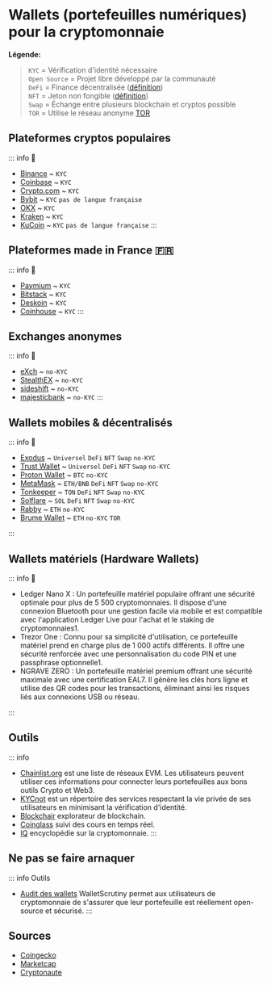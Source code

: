 # Wallets (portefeuilles numériques) pour la cryptomonnaie

**Légende:**
> `KYC` = Vérification d'identité nécessaire<br>
> `Open Source` = Projet libre développé par la communauté<br>
> `DeFi` = Finance décentralisée ([définition](https://fr.wikipedia.org/wiki/Finance_d%C3%A9centralis%C3%A9e))<br>
> `NFT` = Jeton non fongible ([définition](https://fr.wikipedia.org/wiki/NFT))<br>
> `Swap` = Échange entre plusieurs blockchain et cryptos possible<br>
> `TOR` = Utilise le réseau anonyme [TOR](https://www.torproject.org)<br>

##  Plateformes cryptos populaires
::: info 📜
- [Binance](https://www.binance.com/fr) ~ `KYC`
- [Coinbase](https://www.binance.com/fr) ~ `KYC`
- [Crypto.com](https://crypto.com/fr) ~ `KYC`
- [Bybit](https://www.bybit.com/) ~ `KYC` `pas de langue française`
- [OKX](https://www.okx.com/fr) ~ `KYC`
- [Kraken](https://www.kraken.com/fr) ~ `KYC`
- [KuCoin](https://www.kucoin.com/) ~ `KYC` `pas de langue française`
:::

##  Plateformes made in France 🇫🇷
::: info 📜
- [Paymium](https://www.paymium.com) ~ `KYC`
- [Bitstack](https://www.bitstack-app.com) ~ `KYC`
- [Deskoin](https://www.deskoin.com) ~ `KYC`
- [Coinhouse](https://www.coinhouse.com/fr) ~ `KYC`
:::

## Exchanges anonymes
::: info 📜
- [eXch](https://exch.cx) ~ `no-KYC`
- [StealthEX](https://stealthex.io/) ~ `no-KYC`
- [sideshift](https://sideshift.ai) ~ `no-KYC`
- [majesticbank](https://majesticbank.sc/) ~ `no-KYC`
:::

##  Wallets mobiles & décentralisés
::: info 📜
- [Exodus](https://www.exodus.com) ~ `Universel` `DeFi` `NFT` `Swap` `no-KYC`
- [Trust Wallet](https://trustwallet.com/fr) ~ `Universel` `DeFi` `NFT` `Swap` `no-KYC`
- [Proton Wallet](https://proton.me/wallet) ~ `BTC` `no-KYC`
- [MetaMask](https://metamask.io) ~ `ETH/BNB` `DeFi` `NFT` `Swap` `no-KYC`
- [Tonkeeper](https://tonkeeper.com) ~ `TON` `DeFi` `NFT` `Swap` `no-KYC`
- [Solflare](https://solflare.com) ~ `SOL` `DeFi` `NFT` `Swap` `no-KYC`
- [Rabby](https://rabby.io/) ~ `ETH` `no-KYC`
- [Brume Wallet](https://brume.finance) ~ `ETH` `no-KYC` `TOR`

:::

## Wallets matériels (Hardware Wallets)
::: info 📜

- Ledger Nano X : Un portefeuille matériel populaire offrant une sécurité optimale pour plus de 5 500 cryptomonnaies. Il dispose d'une connexion Bluetooth pour une gestion facile via mobile et est compatible avec l'application Ledger Live pour l'achat et le staking de cryptomonnaies1.
- Trezor One : Connu pour sa simplicité d'utilisation, ce portefeuille matériel prend en charge plus de 1 000 actifs différents. Il offre une sécurité renforcée avec une personnalisation du code PIN et une passphrase optionnelle1.
- NGRAVE ZERO : Un portefeuille matériel premium offrant une sécurité maximale avec une certification EAL7. Il génère les clés hors ligne et utilise des QR codes pour les transactions, éliminant ainsi les risques liés aux connexions USB ou réseau.

:::

## Outils

::: info
- [Chainlist.org](https://chainlist.org/) est une liste de réseaux EVM. Les utilisateurs peuvent utiliser ces informations pour connecter leurs portefeuilles aux bons outils Crypto et Web3.
- [KYCnot](https://kycnot.me/) est un répertoire des services respectant la vie privée de ses utilisateurs en minimisant la vérification d'identité.
- [Blockchair](https://blockchair.com/) explorateur de blockchain.
- [Coinglass](https://www.coinglass.com/) suivi des cours en temps réel.
- [IQ](https://iq.wiki/) encyclopédie sur la cryptomonnaie.
:::

## Ne pas se faire arnaquer
::: info Outils
- [Audit des wallets](https://walletscrutiny.com)
WalletScrutiny permet aux utilisateurs de cryptomonnaie de s'assurer que leur portefeuille est réellement open-source et sécurisé. 
:::

## Sources
- [Coingecko](https://www.coingecko.com/fr/platesformes)
- [Marketcap](https://coinmarketcap.com/fr/rankings/exchanges/)
- [Cryptonaute](https://cryptonaute.fr/wallet/bitcoin-wallet/)
